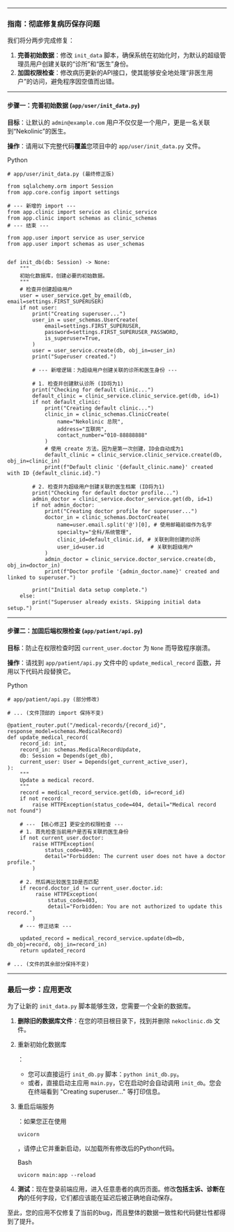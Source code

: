 

------

### 指南：彻底修复病历保存问题

我们将分两步完成修复：

1. **完善初始数据**：修改 `init_data` 脚本，确保系统在初始化时，为默认的超级管理员用户创建关联的“诊所”和“医生”身份。
2. **加固权限检查**：修改病历更新的API接口，使其能够安全地处理“非医生用户”的访问，避免程序因空值而出错。

------

#### 步骤一：完善初始数据 (`app/user/init_data.py`)

**目标**：让默认的 `admin@example.com` 用户不仅仅是一个用户，更是一名关联到“Nekolinic”的医生。

**操作**：请用以下完整代码**覆盖**您项目中的 `app/user/init_data.py` 文件。

Python

```
# app/user/init_data.py (最终修正版)

from sqlalchemy.orm import Session
from app.core.config import settings

# --- 新增的 import ---
from app.clinic import service as clinic_service
from app.clinic import schemas as clinic_schemas
# --- 结束 ---

from app.user import service as user_service
from app.user import schemas as user_schemas


def init_db(db: Session) -> None:
    """
    初始化数据库，创建必要的初始数据。
    """
    # 检查并创建超级用户
    user = user_service.get_by_email(db, email=settings.FIRST_SUPERUSER)
    if not user:
        print("Creating superuser...")
        user_in = user_schemas.UserCreate(
            email=settings.FIRST_SUPERUSER,
            password=settings.FIRST_SUPERUSER_PASSWORD,
            is_superuser=True,
        )
        user = user_service.create(db, obj_in=user_in)
        print("Superuser created.")

        # --- 新增逻辑：为超级用户创建关联的诊所和医生身份 ---

        # 1. 检查并创建默认诊所 (ID将为1)
        print("Checking for default clinic...")
        default_clinic = clinic_service.clinic_service.get(db, id=1)
        if not default_clinic:
            print("Creating default clinic...")
            clinic_in = clinic_schemas.ClinicCreate(
                name="Nekolinic 总院", 
                address="互联网", 
                contact_number="010-88888888"
            )
            # 使用 create 方法，因为是第一次创建，ID会自动成为1
            default_clinic = clinic_service.clinic_service.create(db, obj_in=clinic_in)
            print(f"Default clinic '{default_clinic.name}' created with ID {default_clinic.id}.")

        # 2. 检查并为超级用户创建关联的医生档案 (ID将为1)
        print("Checking for default doctor profile...")
        admin_doctor = clinic_service.doctor_service.get(db, id=1)
        if not admin_doctor:
            print("Creating doctor profile for superuser...")
            doctor_in = clinic_schemas.DoctorCreate(
                name=user.email.split('@')[0], # 使用邮箱前缀作为名字
                specialty="全科/系统管理", 
                clinic_id=default_clinic.id, # 关联到刚创建的诊所
                user_id=user.id               # 关联到超级用户
            )
            admin_doctor = clinic_service.doctor_service.create(db, obj_in=doctor_in)
            print(f"Doctor profile '{admin_doctor.name}' created and linked to superuser.")
        
        print("Initial data setup complete.")
    else:
        print("Superuser already exists. Skipping initial data setup.")
```

------

#### 步骤二：加固后端权限检查 (`app/patient/api.py`)

**目标**：防止在权限检查时因 `current_user.doctor` 为 `None` 而导致程序崩溃。

**操作**：请找到 `app/patient/api.py` 文件中的 `update_medical_record` 函数，并用以下代码片段替换它。

Python

```
# app/patient/api.py (部分修改)

# ... (文件顶部的 import 保持不变)

@patient_router.put("/medical-records/{record_id}", response_model=schemas.MedicalRecord)
def update_medical_record(
    record_id: int,
    record_in: schemas.MedicalRecordUpdate,
    db: Session = Depends(get_db),
    current_user: User = Depends(get_current_active_user),
):
    """
    Update a medical record.
    """
    record = medical_record_service.get(db, id=record_id)
    if not record:
        raise HTTPException(status_code=404, detail="Medical record not found")
    
    # --- 【核心修正】更安全的权限检查 ---
    # 1. 首先检查当前用户是否有关联的医生身份
    if not current_user.doctor:
        raise HTTPException(
            status_code=403, 
            detail="Forbidden: The current user does not have a doctor profile."
        )
    
    # 2. 然后再比较医生ID是否匹配
    if record.doctor_id != current_user.doctor.id:
         raise HTTPException(
             status_code=403, 
             detail="Forbidden: You are not authorized to update this record."
        )
    # --- 修正结束 ---

    updated_record = medical_record_service.update(db=db, db_obj=record, obj_in=record_in)
    return updated_record

# ... (文件的其余部分保持不变)
```

------

### 最后一步：应用更改

为了让新的 `init_data.py` 脚本能够生效，您需要一个全新的数据库。

1. **删除旧的数据库文件**：在您的项目根目录下，找到并删除 `nekoclinic.db` 文件。

2. 重新初始化数据库

   ：

   - 您可以直接运行 `init_db.py` 脚本：`python init_db.py`。
   - 或者，直接启动主应用 `main.py`，它在启动时会自动调用 `init_db`。您会在终端看到 "Creating superuser..." 等打印信息。

3. 重启后端服务

   ：如果您正在使用 

   ```
   uvicorn
   ```

   ，请停止它并重新启动，以加载所有修改后的Python代码。

   Bash

   ```
   uvicorn main:app --reload
   ```

4. **测试**：现在登录前端应用，进入任意患者的病历页面。修改**包括主诉、诊断在内**的任何字段，它们都应该能在延迟后被正确地自动保存。

至此，您的应用不仅修复了当前的bug，而且整体的数据一致性和代码健壮性都得到了提升。